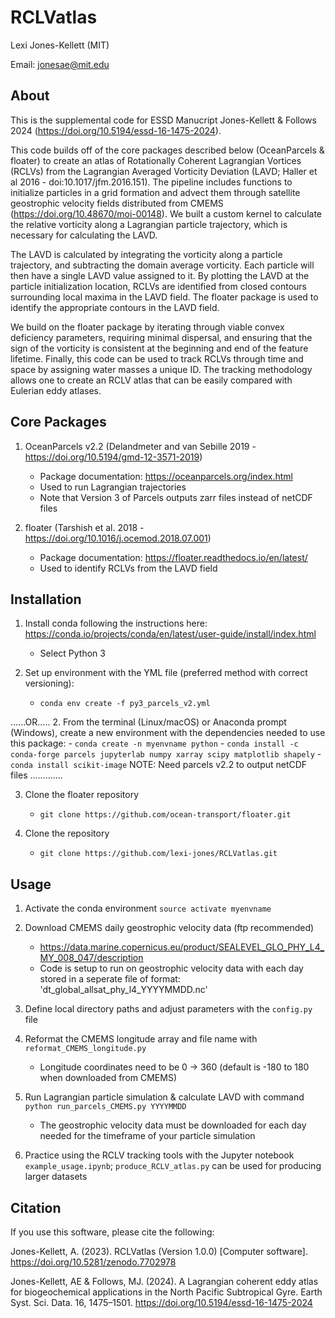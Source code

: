 # RCLVatlas

Lexi Jones-Kellett (MIT)

Email: jonesae@mit.edu


## About

This is the supplemental code for ESSD Manucript Jones-Kellett & Follows 2024 (https://doi.org/10.5194/essd-16-1475-2024).


This code builds off of the core packages described below (OceanParcels & floater) to create an atlas of Rotationally Coherent Lagrangian Vortices (RCLVs) from the Lagrangian Averaged Vorticity Deviation (LAVD; Haller et al 2016 - doi:10.1017/jfm.2016.151). The pipeline includes functions to initialize particles in a grid formation and advect them through satellite geostrophic velocity fields distributed from CMEMS (https://doi.org/10.48670/moi-00148). We built a custom kernel to calculate the relative vorticity along a Lagrangian particle trajectory, which is necessary for calculating the LAVD.

The LAVD is calculated by integrating the vorticity along a particle trajectory, and subtracting the domain average vorticity. Each particle will then have a single LAVD value assigned to it. By plotting the LAVD at the particle initialization location, RCLVs are identified from closed contours surrounding local maxima in the LAVD field. The floater package is used to identify the appropriate contours in the LAVD field. 

We build on the floater package by iterating through viable convex deficiency parameters, requiring minimal dispersal, and ensuring that the sign of the vorticity is consistent at the beginning and end of the feature lifetime. Finally, this code can be used to track RCLVs through time and space by assigning water masses a unique ID. The tracking methodology allows one to create an RCLV atlas that can be easily compared with Eulerian eddy atlases. 

## Core Packages

1. OceanParcels v2.2 (Delandmeter and van Sebille 2019 - https://doi.org/10.5194/gmd-12-3571-2019)
	- Package documentation: https://oceanparcels.org/index.html
	- Used to run Lagrangian trajectories
	- Note that Version 3 of Parcels outputs zarr files instead of netCDF files

2. floater (Tarshish et al. 2018 - https://doi.org/10.1016/j.ocemod.2018.07.001)
	- Package documentation: https://floater.readthedocs.io/en/latest/
	- Used to identify RCLVs from the LAVD field

## Installation

1. Install conda following the instructions here: https://conda.io/projects/conda/en/latest/user-guide/install/index.html
	- Select Python 3

2. Set up environment with the YML file (preferred method with correct versioning):
	- `conda env create -f py3_parcels_v2.yml`

......OR.....
2. From the terminal (Linux/macOS) or Anaconda prompt (Windows), create a new environment with the dependencies needed to use this package:
	- `conda create -n myenvname python`
	- `conda install -c conda-forge parcels jupyterlab numpy xarray scipy matplotlib shapely`
	- `conda install scikit-image`
   NOTE: Need parcels v2.2 to output netCDF files
.............

3. Clone the floater repository
	- `git clone https://github.com/ocean-transport/floater.git`

4. Clone the repository
	- `git clone https://github.com/lexi-jones/RCLVatlas.git`

## Usage

1. Activate the conda environment
    `source activate myenvname`

2. Download CMEMS daily geostrophic velocity data (ftp recommended)
    - https://data.marine.copernicus.eu/product/SEALEVEL_GLO_PHY_L4_MY_008_047/description
    - Code is setup to run on geostrophic velocity data with each day stored in a seperate file of format: 'dt_global_allsat_phy_l4_YYYYMMDD.nc'

3. Define local directory paths and adjust parameters with the `config.py` file

4. Reformat the CMEMS longitude array and file name with `reformat_CMEMS_longitude.py`
    - Longitude coordinates need to be 0 -> 360 (default is -180 to 180 when downloaded from CMEMS)

4. Run Lagrangian particle simulation & calculate LAVD with command `python run_parcels_CMEMS.py YYYYMMDD`
    - The geostrophic velocity data must be downloaded for each day needed for the timeframe of your particle simulation
    
5. Practice using the RCLV tracking tools with the Jupyter notebook `example_usage.ipynb`; `produce_RCLV_atlas.py` can be used
   for producing larger datasets 

## Citation

If you use this software, please cite the following:

Jones-Kellett, A. (2023). RCLVatlas (Version 1.0.0) [Computer software]. https://doi.org/10.5281/zenodo.7702978

Jones-Kellett, AE & Follows, MJ. (2024). A Lagrangian coherent eddy atlas for biogeochemical applications in the North Pacific Subtropical Gyre. Earth Syst. Sci. Data. 16, 1475–1501. https://doi.org/10.5194/essd-16-1475-2024


